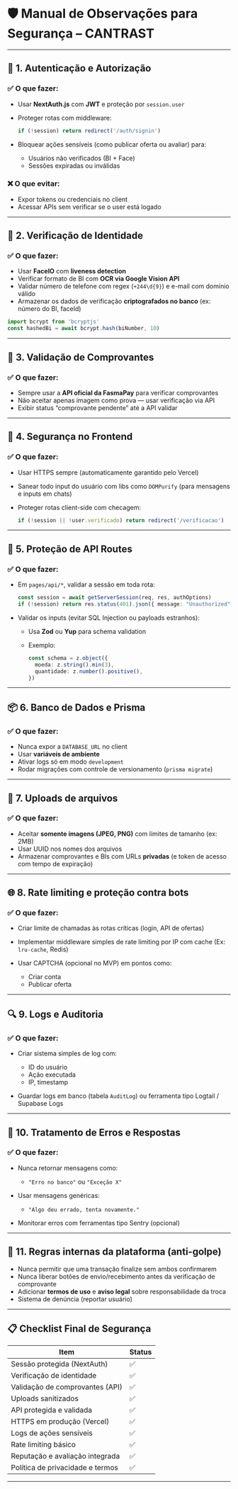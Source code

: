 # 🛡️ Manual de Observações para Segurança – CANTRAST

---

## 🔑 1. **Autenticação e Autorização**

### ✅ O que fazer:

* Usar **NextAuth.js** com **JWT** e proteção por `session.user`
* Proteger rotas com middleware:

  ```ts
  if (!session) return redirect('/auth/signin')
  ```
* Bloquear ações sensíveis (como publicar oferta ou avaliar) para:

  * Usuários não verificados (BI + Face)
  * Sessões expiradas ou inválidas

### ❌ O que evitar:

* Expor tokens ou credenciais no client
* Acessar APIs sem verificar se o user está logado

---

## 🧠 2. **Verificação de Identidade**

### ✅ O que fazer:

* Usar **FaceIO** com **liveness detection**
* Verificar formato de BI com **OCR via Google Vision API**
* Validar número de telefone com regex (`+244\d{9}`) e e-mail com domínio válido
* Armazenar os dados de verificação **criptografados no banco** (ex: número do BI, faceId)

```ts
import bcrypt from 'bcryptjs'
const hashedBi = await bcrypt.hash(biNumber, 10)
```

---

## 🧾 3. **Validação de Comprovantes**

### ✅ O que fazer:

* Sempre usar a **API oficial da FasmaPay** para verificar comprovantes
* Não aceitar apenas imagem como prova — usar verificação via API
* Exibir status “comprovante pendente” até a API validar

---

## 🔐 4. **Segurança no Frontend**

### ✅ O que fazer:

* Usar HTTPS sempre (automaticamente garantido pelo Vercel)
* Sanear todo input do usuário com libs como `DOMPurify` (para mensagens e inputs em chats)
* Proteger rotas client-side com checagem:

  ```ts
  if (!session || !user.verificado) return redirect('/verificacao')
  ```

---

## 🧰 5. **Proteção de API Routes**

### ✅ O que fazer:

* Em `pages/api/*`, validar a sessão em toda rota:

  ```ts
  const session = await getServerSession(req, res, authOptions)
  if (!session) return res.status(401).json({ message: "Unauthorized" })
  ```

* Validar os inputs (evitar SQL Injection ou payloads estranhos):

  * Usa **Zod** ou **Yup** para schema validation
  * Exemplo:

    ```ts
    const schema = z.object({
      moeda: z.string().min(3),
      quantidade: z.number().positive(),
    })
    ```

---

## 📦 6. **Banco de Dados e Prisma**

### ✅ O que fazer:

* Nunca expor a `DATABASE_URL` no client
* Usar **variáveis de ambiente**
* Ativar logs só em modo `development`
* Rodar migrações com controle de versionamento (`prisma migrate`)

---

## 📂 7. **Uploads de arquivos**

### ✅ O que fazer:

* Aceitar **somente imagens (JPEG, PNG)** com limites de tamanho (ex: 2MB)
* Usar UUID nos nomes dos arquivos
* Armazenar comprovantes e BIs com URLs **privadas** (e token de acesso com tempo de expiração)

---

## 🌐 8. **Rate limiting e proteção contra bots**

### ✅ O que fazer:

* Criar limite de chamadas às rotas críticas (login, API de ofertas)
* Implementar middleware simples de rate limiting por IP com cache (Ex: `lru-cache`, Redis)
* Usar CAPTCHA (opcional no MVP) em pontos como:

  * Criar conta
  * Publicar oferta

---

## 🔍 9. **Logs e Auditoria**

### ✅ O que fazer:

* Criar sistema simples de log com:

  * ID do usuário
  * Ação executada
  * IP, timestamp
* Guardar logs em banco (tabela `AuditLog`) ou ferramenta tipo Logtail / Supabase Logs

---

## 🧯 10. **Tratamento de Erros e Respostas**

### ✅ O que fazer:

* Nunca retornar mensagens como:

  * `"Erro no banco"` ou `"Exceção X"`
* Usar mensagens genéricas:

  * `"Algo deu errado, tenta novamente."`
* Monitorar erros com ferramentas tipo Sentry (opcional)

---

## 🚨 11. **Regras internas da plataforma (anti-golpe)**

* Nunca permitir que uma transação finalize sem ambos confirmarem
* Nunca liberar botões de envio/recebimento antes da verificação de comprovante
* Adicionar **termos de uso** e **aviso legal** sobre responsabilidade da troca
* Sistema de denúncia (reportar usuário)

---

## 📋 Checklist Final de Segurança

| Item                             | Status |
| -------------------------------- | ------ |
| Sessão protegida (NextAuth)      | ✅      |
| Verificação de identidade        | ✅      |
| Validação de comprovantes (API)  | ✅      |
| Uploads sanitizados              | ✅      |
| API protegida e validada         | ✅      |
| HTTPS em produção (Vercel)       | ✅      |
| Logs de ações sensíveis          | ✅      |
| Rate limiting básico             | ✅      |
| Reputação e avaliação integrada  | ✅      |
| Política de privacidade e termos | ✅      |

---